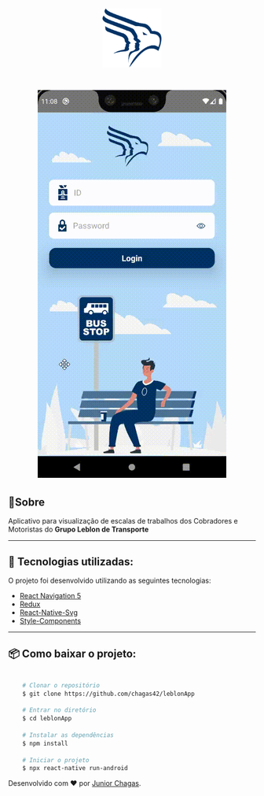 <h1 align="center"> 
    <img src='screenShots/logo.png' width='120'/>
</h1>

<h1 align='center'>

 ![](https://github.com/chagas42/leblonApp/blob/main/screenShots/gif.gif)

</h1>




## 📝Sobre

Aplicativo para visualização de escalas de trabalhos dos Cobradores e Motoristas do **Grupo Leblon de Transporte**

---
## 🚀 Tecnologias utilizadas:


O projeto foi desenvolvido utilizando as seguintes tecnologias:

- [React Navigation 5](https://reactnavigation.org/)
- [Redux](https://redux.js.org/)
- [React-Native-Svg](https://github.com/react-native-svg/react-native-svg)
- [Style-Components](https://styled-components.com/)

---
## 📦  Como baixar o projeto:

```bash
    
    # Clonar o repositório
    $ git clone https://github.com/chagas42/leblonApp

    # Entrar no diretório
    $ cd leblonApp

    # Instalar as dependências 
    $ npm install 

    # Iniciar o projeto
    $ npx react-native run-android
```
Desenvolvido com ❤ por [Junior Chagas](https://github.com/chagas42).